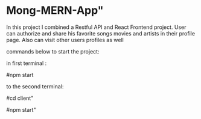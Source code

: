 # Mong-MERN-App" 

In this project I combined a Restful API and React Frontend project. User can authorize and share his favorite songs movies and artists in their profile page. Also can visit other users profiles as well

commands below to start the project:

in first terminal :

#npm start

to the second terminal:

#cd client"

#npm start"
